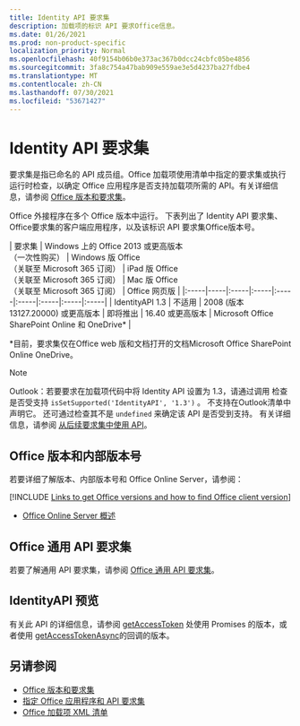 ```yaml
---
title: Identity API 要求集
description: 加载项的标识 API 要求Office信息。
ms.date: 01/26/2021
ms.prod: non-product-specific
localization_priority: Normal
ms.openlocfilehash: 40f9154b06b0e373ac367b0dcc24cbfc05be4856
ms.sourcegitcommit: 3fa8c754a47bab909e559ae3e5d4237ba27fdbe4
ms.translationtype: MT
ms.contentlocale: zh-CN
ms.lasthandoff: 07/30/2021
ms.locfileid: "53671427"
---
```

# <a name="identity-api-requirement-sets"></a>Identity API 要求集

要求集是指已命名的 API 成员组。Office 加载项使用清单中指定的要求集或执行运行时检查，以确定 Office 应用程序是否支持加载项所需的 API。有关详细信息，请参阅 [Office 版本和要求集](../../develop/office-versions-and-requirement-sets.md)。

Office 外接程序在多个 Office 版本中运行。 下表列出了 Identity API 要求集、Office要求集的客户端应用程序，以及该标识 API 要求集Office版本号。

|  要求集  | Windows 上的 Office 2013 或更高版本<br>（一次性购买） | Windows 版 Office<br>（关联至 Microsoft 365 订阅） |  iPad 版 Office<br>（关联至 Microsoft 365 订阅）  |  Mac 版 Office<br>（关联至 Microsoft 365 订阅）  | Office 网页版  |
|:-----|-----|:-----|:-----|:-----|:-----|:-----|:-----|:-----|
| IdentityAPI 1.3  | 不适用 | 2008 (版本 13127.20000) 或更高版本 | 即将推出 | 16.40 或更高版本 | Microsoft Office SharePoint Online 和 OneDrive\* |

\*目前，要求集仅在Office web 版和文档打开的文档Microsoft Office SharePoint Online OneDrive。

> [!NOTE]
> Outlook：若要要求在加载项代码中将 Identity API 设置为 1.3，请通过调用 检查是否受支持 `isSetSupported('IdentityAPI', '1.3')` 。 不支持在Outlook清单中声明它。 还可通过检查其不是 `undefined` 来确定该 API 是否受到支持。 有关详细信息，请参阅 [从后续要求集中使用 API](outlook-api-requirement-sets.md#using-apis-from-later-requirement-sets)。

## <a name="office-versions-and-build-numbers"></a>Office 版本和内部版本号

若要详细了解版本、内部版本号和 Office Online Server，请参阅：

[!INCLUDE [Links to get Office versions and how to find Office client version](../../includes/links-get-office-versions-builds.md)]
- [Office Online Server 概述](/officeonlineserver/office-online-server-overview)

## <a name="office-common-api-requirement-sets"></a>Office 通用 API 要求集

若要了解通用 API 要求集，请参阅 [Office 通用 API 要求集](office-add-in-requirement-sets.md)。

## <a name="identityapi-preview"></a>IdentityAPI 预览

有关此 API 的详细信息，请参阅 [getAccessToken](/javascript/api/office-runtime/officeruntime.auth#getaccesstoken-options-) 处使用 Promises 的版本，或者使用 [getAccessTokenAsync](/javascript/api/office/office.auth#getAccessTokenAsync_options__callback_)的回调的版本。

## <a name="see-also"></a>另请参阅

- [Office 版本和要求集](../../develop/office-versions-and-requirement-sets.md)
- [指定 Office 应用程序和 API 要求集](../../develop/specify-office-hosts-and-api-requirements.md)
- [Office 加载项 XML 清单](../../develop/add-in-manifests.md)

